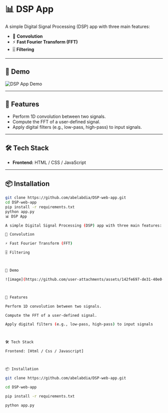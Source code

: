 # 📊 DSP App

A simple Digital Signal Processing (DSP) app with three main features:

- 🧮 **Convolution**
- ⚡ **Fast Fourier Transform (FFT)**
- 🎚️ **Filtering**

---

## 📸 Demo

![DSP App Demo](https://github.com/user-attachments/assets/142fe697-de31-40e0-9228-26d546e3d431)

---

## 🚀 Features

- Perform 1D convolution between two signals.
- Compute the FFT of a user-defined signal.
- Apply digital filters (e.g., low-pass, high-pass) to input signals.

---

## 🛠️ Tech Stack

- **Frontend:** HTML / CSS / JavaScript

---

## 📦 Installation

```bash
git clone https://github.com/abelabdia/DSP-web-app.git
cd DSP-web-app
pip install -r requirements.txt
python app.py
📊 DSP App

A simple Digital Signal Processing (DSP) app with three main features:

🧮 Convolution

⚡ Fast Fourier Transform (FFT)

🎚️ Filtering



📸 Demo

![image](https://github.com/user-attachments/assets/142fe697-de31-40e0-9228-26d546e3d431)



🚀 Features

Perform 1D convolution between two signals.

Compute the FFT of a user-defined signal.

Apply digital filters (e.g., low-pass, high-pass) to input signals



🛠️ Tech Stack

Frontend: [Html / Css / Javascript]



📦 Installation

git clone https://github.com/abelabdia/DSP-web-app.git

cd DSP-web-app

pip install -r requirements.txt

python app.py


